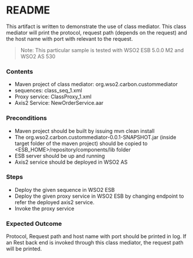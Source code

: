 # README

This artifact is written to demonstrate the use of class mediator. This class mediator will print the protocol, request path (depends on the request) and the host name with port with relevant to the request.

> Note: This particular sample is tested with WSO2 ESB 5.0.0 M2 and WSO2 AS 530


### Contents 
  - Maven project of class mediator: org.wso2.carbon.custommediator
  - sequences: class_seq_1.xml
  - Proxy service: ClassProxy_1.xml
  - Axis2 Service: NewOrderService.aar
  
### Preconditions
- Maven project should be built  by issuing mvn clean install
- The org.wso2.carbon.custommediator-0.0.1-SNAPSHOT.jar (inside target folder of the maven project) should be copied to <ESB_HOME>/repository/components/lib folder
- ESB server should be up and running
- Axis2 service should be deployed in WSO2 AS

### Steps
- Deploy the given sequence in WSO2 ESB
- Deploy the given proxy service in WSO2 ESB by changing endpoint to refer the deployed axis2 service.
- Invoke the proxy service


### Expected Outcome
Protocol, Request path and host name with port should be printed in log. If an Rest back end is invoked through this class mediator, the request path will be printed.
